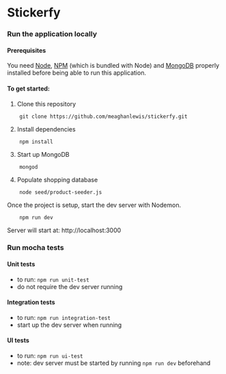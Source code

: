 # Stickerfy


### Run the application locally

#### Prerequisites
You need [Node](https://nodejs.org/en/download/), [NPM](https://www.npmjs.com/get-npm) (which is bundled with Node) and [MongoDB](https://docs.mongodb.com/manual/installation/#mongodb-community-edition) properly installed before being able to run this application.

#### To get started:
1. Clone this repository
``` shell
    git clone https://github.com/meaghanlewis/stickerfy.git
```

2. Install dependencies
``` shell
    npm install
```

3. Start up MongoDB
``` shell
    mongod
```

4. Populate shopping database
``` shell
    node seed/product-seeder.js
```
Once the project is setup, start the dev server with Nodemon.
``` shell
    npm run dev
```
Server will start at: http://localhost:3000

### Run mocha tests

#### Unit tests
- to run: `npm run unit-test`
- do not require the dev server running

#### Integration tests
- to run: `npm run integration-test`
- start up the dev server when running

#### UI tests
- to run: `npm run ui-test`
- note: dev server must be started by running `npm run dev` beforehand
